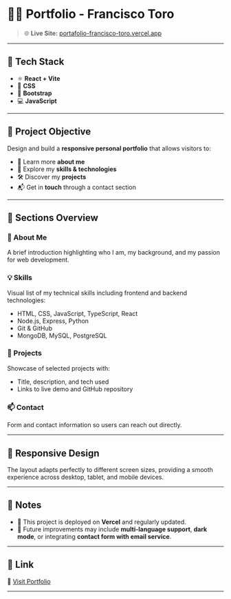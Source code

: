 # 🧑‍💻 Portfolio - Francisco Toro

> 🌐 **Live Site:** [portafolio-francisco-toro.vercel.app](https://portafolio-francisco-toro.vercel.app/)

---

## 🚀 Tech Stack

- ⚛️ **React + Vite**
- 🎨 **CSS**
- 🎯 **Bootstrap**
- 💻 **JavaScript**

---

## 🎯 Project Objective

Design and build a **responsive personal portfolio** that allows visitors to:

- 📌 Learn more **about me**
- 🧠 Explore my **skills & technologies**
- 🛠️ Discover my **projects**
- 📬 Get in **touch** through a contact section

---

## 📂 Sections Overview

### 👤 About Me
A brief introduction highlighting who I am, my background, and my passion for web development.

### 💡 Skills
Visual list of my technical skills including frontend and backend technologies:
- HTML, CSS, JavaScript, TypeScript, React
- Node.js, Express, Python
- Git & GitHub
- MongoDB, MySQL, PostgreSQL

### 🧩 Projects
Showcase of selected projects with:
- Title, description, and tech used
- Links to live demo and GitHub repository

### 📫 Contact
Form and contact information so users can reach out directly.

---

## 📱 Responsive Design

The layout adapts perfectly to different screen sizes, providing a smooth experience across desktop, tablet, and mobile devices.

---

## 📌 Notes

- 🧪 This project is deployed on **Vercel** and regularly updated.
- 🧱 Future improvements may include **multi-language support**, **dark mode**, or integrating **contact form with email service**.

---

## 🧷 Link

🔗 [Visit Portfolio](https://portafolio-francisco-toro.vercel.app/)

---


